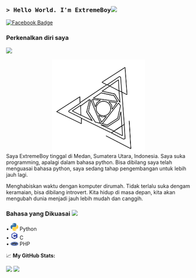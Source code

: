 ### <samp>&gt; Hello World. I'm ExtremeBoy<img src="https://media.giphy.com/media/hvRJCLFzcasrR4ia7z/giphy.gif" width="25"> </samp>
[![Facebook Badge](https://img.shields.io/badge/-Facebook-4267b2?style=flat-square&logo=Facebook&logoColor=white)](https://facebook.com/ExtremeBoy.GGUser/)

### Perkenalkan diri saya
![](https://visitor-badge.glitch.me/badge?page_id=ExtremeBoyGG)

<center> <img src="https://github.com/ExtremeBoyGG/ExtremeBoyGG/blob/master/blob/ExtremeBoy-Logo.png" width="50%"> </center>
Saya ExtremeBoy tinggal di Medan, Sumatera Utara, Indonesia. Saya suka programming, apalagi dalam bahasa python.
Bisa dibilang saya telah menguasai bahasa python, saya sedang tahap pengembangan untuk lebih jauh lagi.

Menghabiskan waktu dengan komputer dirumah. Tidak terlalu suka dengam keramaian, bisa dibilang introvert. Kita hidup di masa depan, kita akan mengubah dunia menjadi jauh lebih mudah dan canggih.

### Bahasa yang Dikuasai <img src="https://media.tenor.com/8McIGu0Tf_QAAAAi/fire-joypixels.gif" width="25">
• <img src="https://github.com/ExtremeBoyGG/ExtremeBoyGG/blob/master/blob/python.png?raw=true" width="21"> Python <br>
• <img src="https://github.com/ExtremeBoyGG/ExtremeBoyGG/blob/master/blob/C.png?raw=true" width="21"> C <br>
• <img src="https://github.com/ExtremeBoyGG/ExtremeBoyGG/blob/master/blob/php-logo.png?raw=true" width="21"> PHP <br>


📈 **My GitHub Stats:**


<p>
  <img height="180em" src="https://github-readme-stats.vercel.app/api?username=ExtremeBoyGG&show_icons=true&hide_border=true&&count_private=true&include_all_commits=true" />
  <img height="180em" src="https://github-readme-stats.vercel.app/api/top-langs/?username=ExtremeBoyGG&exclude_repo=KNN-Image-Classification&show_icons=true&hide_border=true&layout=compact&langs_count=8"/>
</p>

